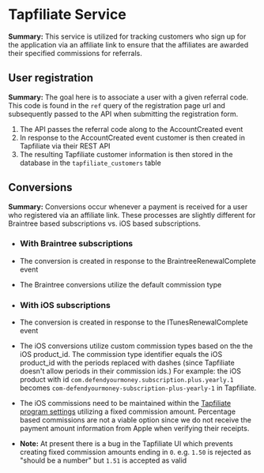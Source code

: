 # Tapfiliate Service

**Summary:** This service is utilized for tracking customers who sign up for the application via an affiliate link to ensure that the affiliates are awarded their specified commissions for referrals.

## User registration

**Summary:** The goal here is to associate a user with a given referral code. This code is found in the `ref` query of the registration page url and subsequently passed to the API when submitting the registration form.

1. The API passes the referral code along to the AccountCreated event
1. In response to the AccountCreated event customer is then created in Tapfiliate via their REST API
1. The resulting Tapfiliate customer information is then stored in the database in the `tapfiliate_customers` table

## Conversions

**Summary:** Conversions occur whenever a payment is received for a user who registered via an affiliate link. These processes are slightly different for Braintree based subscriptions vs. iOS based subscriptions.

- ### With Braintree subscriptions

 - The conversion is created in response to the BraintreeRenewalComplete event
 - The Braintree conversions utilize the default commission type

- ### With iOS subscriptions

 - The conversion is created in response to the ITunesRenewalComplete event
 - The iOS conversions utilize custom commission types based on the the iOS product_id. The commission type identifier equals the iOS product_id with the periods replaced with dashes (since Tapfiliate doesn't allow periods in their commission ids.) For example: the iOS product with id `com.defendyourmoney.subscription.plus.yearly.1` becomes `com-defendyourmoney-subscription-plus-yearly-1` in Tapfiliate.
 - The iOS commissions need to be maintained within the [Tapfiliate program settings](https://ottosave.tapfiliate.com/a/settings/program/otto-affiliate-program/commission-structure/) utilizing a fixed commission amount. Percentage based commissions are not a viable option since we do not receive the payment amount information from Apple when verifying their receipts.
 - **Note:** At present there is a bug in the Tapfiliate UI which prevents creating fixed commission amounts ending in `0`. e.g. `1.50` is rejected as "should be a number" but `1.51` is accepted as valid
